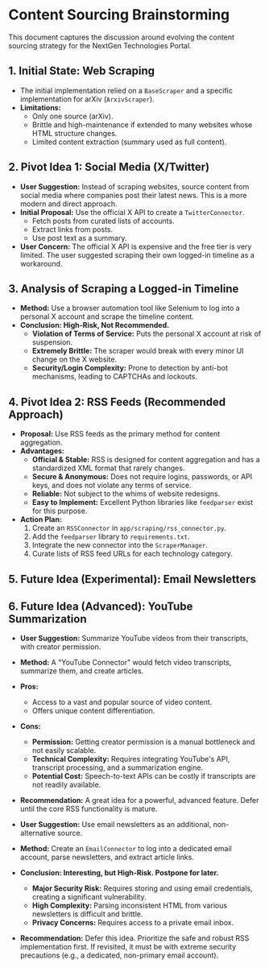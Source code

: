 # Content Sourcing Brainstorming

This document captures the discussion around evolving the content sourcing strategy for the NextGen Technologies Portal.

## 1. Initial State: Web Scraping

- The initial implementation relied on a `BaseScraper` and a specific implementation for arXiv (`ArxivScraper`).
- **Limitations:**
    - Only one source (arXiv).
    - Brittle and high-maintenance if extended to many websites whose HTML structure changes.
    - Limited content extraction (summary used as full content).

## 2. Pivot Idea 1: Social Media (X/Twitter)

- **User Suggestion:** Instead of scraping websites, source content from social media where companies post their latest news. This is a more modern and direct approach.
- **Initial Proposal:** Use the official X API to create a `TwitterConnector`.
    - Fetch posts from curated lists of accounts.
    - Extract links from posts.
    - Use post text as a summary.
- **User Concern:** The official X API is expensive and the free tier is very limited. The user suggested scraping their own logged-in timeline as a workaround.

## 3. Analysis of Scraping a Logged-in Timeline

- **Method:** Use a browser automation tool like Selenium to log into a personal X account and scrape the timeline content.
- **Conclusion: High-Risk, Not Recommended.**
    - **Violation of Terms of Service:** Puts the personal X account at risk of suspension.
    - **Extremely Brittle:** The scraper would break with every minor UI change on the X website.
    - **Security/Login Complexity:** Prone to detection by anti-bot mechanisms, leading to CAPTCHAs and lockouts.

## 4. Pivot Idea 2: RSS Feeds (Recommended Approach)

- **Proposal:** Use RSS feeds as the primary method for content aggregation.
- **Advantages:**
    - **Official & Stable:** RSS is designed for content aggregation and has a standardized XML format that rarely changes.
    - **Secure & Anonymous:** Does not require logins, passwords, or API keys, and does not violate any terms of service.
    - **Reliable:** Not subject to the whims of website redesigns.
    - **Easy to Implement:** Excellent Python libraries like `feedparser` exist for this purpose.
- **Action Plan:**
    1.  Create an `RSSConnector` in `app/scraping/rss_connector.py`.
    2.  Add the `feedparser` library to `requirements.txt`.
    3.  Integrate the new connector into the `ScraperManager`.
    4.  Curate lists of RSS feed URLs for each technology category.

## 5. Future Idea (Experimental): Email Newsletters

## 6. Future Idea (Advanced): YouTube Summarization

- **User Suggestion:** Summarize YouTube videos from their transcripts, with creator permission.
- **Method:** A "YouTube Connector" would fetch video transcripts, summarize them, and create articles.
- **Pros:**
    - Access to a vast and popular source of video content.
    - Offers unique content differentiation.
- **Cons:**
    - **Permission:** Getting creator permission is a manual bottleneck and not easily scalable.
    - **Technical Complexity:** Requires integrating YouTube's API, transcript processing, and a summarization engine.
    - **Potential Cost:** Speech-to-text APIs can be costly if transcripts are not readily available.
- **Recommendation:** A great idea for a powerful, advanced feature. Defer until the core RSS functionality is mature.

- **User Suggestion:** Use email newsletters as an additional, non-alternative source.
- **Method:** Create an `EmailConnector` to log into a dedicated email account, parse newsletters, and extract article links.
- **Conclusion: Interesting, but High-Risk. Postpone for later.**
    - **Major Security Risk:** Requires storing and using email credentials, creating a significant vulnerability.
    - **High Complexity:** Parsing inconsistent HTML from various newsletters is difficult and brittle.
    - **Privacy Concerns:** Requires access to a private email inbox.
- **Recommendation:** Defer this idea. Prioritize the safe and robust RSS implementation first. If revisited, it must be with extreme security precautions (e.g., a dedicated, non-primary email account).
